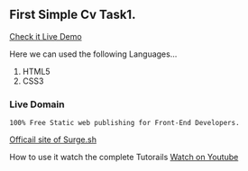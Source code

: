 ## First Simple Cv Task1.
 <a href="https://foxlancerr-cv-task1.surge.sh/" target="_blank">Check it Live Demo</a>


Here we can used the following Languages...
1. HTML5
2. CSS3

### Live Domain

    100% Free Static web publishing for Front-End Developers.

 <a href="https://surge.sh" target="_blank">Officail site of Surge.sh</a>


How to use it watch the complete Tutorails
 <a href="https://youtu.be/-EjdMvYPSVU?si=aFdJiWRGOl-5N1Qd" target="_blank">Watch on Youtube</a>


 
